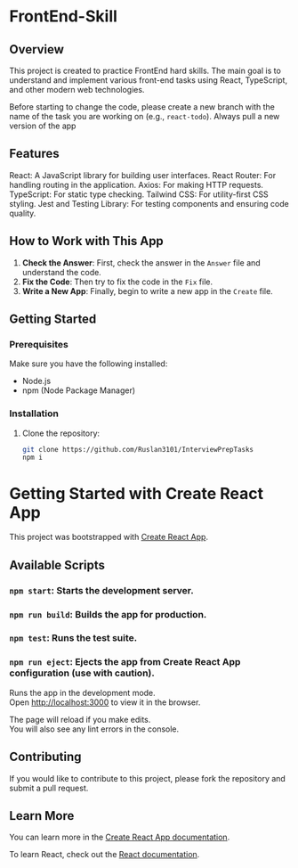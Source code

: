 # FrontEnd-Skill

## Overview

This project is created to practice FrontEnd hard skills. The main goal is to understand and implement various front-end tasks using React, TypeScript, and other modern web technologies.

Before starting to change the code, please create a new branch with the name of the task you are working on (e.g., `react-todo`).
Always pull a new version of the app

## Features

React: A JavaScript library for building user interfaces.
React Router: For handling routing in the application.
Axios: For making HTTP requests.
TypeScript: For static type checking.
Tailwind CSS: For utility-first CSS styling.
Jest and Testing Library: For testing components and ensuring code quality.

## How to Work with This App

1. **Check the Answer**: First, check the answer in the `Answer` file and understand the code.
2. **Fix the Code**: Then try to fix the code in the `Fix` file.
3. **Write a New App**: Finally, begin to write a new app in the `Create` file.

## Getting Started

### Prerequisites

Make sure you have the following installed:

- Node.js
- npm (Node Package Manager)

### Installation

1. Clone the repository:
   ```bash
   git clone https://github.com/Ruslan3101/InterviewPrepTasks
   npm i
   ```

# Getting Started with Create React App

This project was bootstrapped with [Create React App](https://github.com/facebook/create-react-app).

## Available Scripts

### `npm start`: Starts the development server.

### `npm run build`: Builds the app for production.

### `npm test`: Runs the test suite.

### `npm run eject`: Ejects the app from Create React App configuration (use with caution).

Runs the app in the development mode.\
Open [http://localhost:3000](http://localhost:3000) to view it in the browser.

The page will reload if you make edits.\
You will also see any lint errors in the console.

## Contributing

If you would like to contribute to this project, please fork the repository and submit a pull request.

## Learn More

You can learn more in the [Create React App documentation](https://facebook.github.io/create-react-app/docs/getting-started).

To learn React, check out the [React documentation](https://reactjs.org/).
